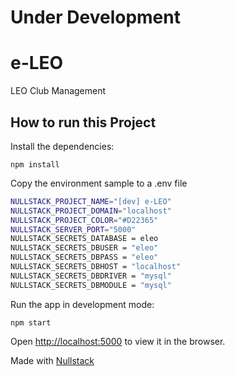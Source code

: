# Under Development

# e-LEO
LEO Club Management



## How to run this Project

Install the dependencies:

`npm install`

Copy the environment sample to a .env file

```sh
NULLSTACK_PROJECT_NAME="[dev] e-LEO"
NULLSTACK_PROJECT_DOMAIN="localhost"
NULLSTACK_PROJECT_COLOR="#D22365"
NULLSTACK_SERVER_PORT="5000"
NULLSTACK_SECRETS_DATABASE = eleo
NULLSTACK_SECRETS_DBUSER = "eleo"
NULLSTACK_SECRETS_DBPASS = "eleo"
NULLSTACK_SECRETS_DBHOST = "localhost"
NULLSTACK_SECRETS_DBDRIVER = "mysql"
NULLSTACK_SECRETS_DBMODULE = "mysql"
```

Run the app in development mode:

`npm start`

Open [http://localhost:5000](http://localhost:5000) to view it in the browser.

Made with [Nullstack](https://nullstack.app/)